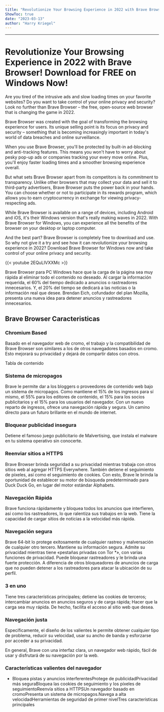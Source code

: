 ```yaml
---
title: "Revolutionize Your Browsing Experience in 2022 with Brave Browser! Download for FREE on Windows Now!"
ShowToc: true 
date: "2023-03-13"
author: "Harry Kriegel"
---
```

*****
# Revolutionize Your Browsing Experience in 2022 with Brave Browser! Download for FREE on Windows Now!

Are you tired of the intrusive ads and slow loading times on your favorite websites? Do you want to take control of your online privacy and security? Look no further than Brave Browser – the free, open-source web browser that is changing the game in 2022.

Brave Browser was created with the goal of transforming the browsing experience for users. Its unique selling point is its focus on privacy and security – something that is becoming increasingly important in today's world of data breaches and online surveillance.

When you use Brave Browser, you'll be protected by built-in ad-blocking and anti-tracking features. This means you won't have to worry about pesky pop-up ads or companies tracking your every move online. Plus, you'll enjoy faster loading times and a smoother browsing experience overall.

But what sets Brave Browser apart from its competitors is its commitment to transparency. Unlike other browsers that may collect your data and sell it to third-party advertisers, Brave Browser puts the power back in your hands. You can choose whether or not to participate in its rewards program, which allows you to earn cryptocurrency in exchange for viewing privacy-respecting ads.

While Brave Browser is available on a range of devices, including Android and iOS, it's their Windows version that's really making waves in 2022. With Brave Browser for Windows, you can experience all the benefits of the browser on your desktop or laptop computer.

And the best part? Brave Browser is completely free to download and use. So why not give it a try and see how it can revolutionize your browsing experience in 2022? Download Brave Browser for Windows now and take control of your online privacy and security.

{{< youtube 2EQuLIVXXMc >}} 



Brave Browser para PC Windows hace que la carga de la página sea muy rápida al eliminar todo el contenido no deseado. Al cargar la información requerida, el 60% del tiempo dedicado a anuncios o rastreadores innecesarios. Y, el 20% del tiempo se dedicará a las noticias o la información real que desee. Brendan Eich, cofundador del plan Mozilla, presenta una nueva idea para detener anuncios y rastreadores innecesarios. 
 
## Brave Browser Caracteristicas
 
### Chromium Based
 
Basado en el navegador web de cromo, el trabajo y la compatibilidad de Brave Browser son similares a los de otros navegadores basados en cromo. Esto mejorará su privacidad y dejará de compartir datos con otros.
 
Tabla de contenido
 
### Sistema de micropagos
 
Brave le permite dar a los bloggers o proveedores de contenido web bajo un sistema de micropagos. Como mantiene el 15% de los ingresos para sí mismo, el 55% para los editores de contenido, el 15% para los socios publicitarios y el 15% para los usuarios del navegador. Con un nuevo reparto de ingresos, ofrece una navegación rápida y segura. Un camino directo para un futuro brillante en el mundo de internet.
 
### Bloquear publicidad insegura
 
Detiene el famoso juego publicitario de Malvertising, que instala el malware en tu sistema operativo sin conocerte.
 
### Reenviar sitios a HTTPS
 
Brave Browser brinda seguridad a su privacidad mientras trabaja con otros sitios web al agregar HTTPS Everywhere. También detiene el seguimiento de píxeles, así como el seguimiento de cookies. Con esto, Brave le brinda la oportunidad de establecer su motor de búsqueda predeterminado para Duck Duck Go, en lugar del motor estándar Alphabets.
 
### Navegación Rápida
 
Brave funciona rápidamente y bloquea todos los anuncios que interfieren, así como los rastreadores, lo que ralentiza sus trabajos en la web. Tiene la capacidad de cargar sitios de noticias a la velocidad más rápida.
 
### Navegación segura
 
Brave 64-bit lo protege exitosamente de cualquier rastreo y malversación de cualquier otro tercero. Mantiene su información segura. Admite su privacidad mientras tiene «pestañas privadas con Tor *», con varias funciones de privacidad. Puede bloquear rastreadores y le brinda una fuerte protección. A diferencia de otros bloqueadores de anuncios de carga que no pueden detener a los rastreadores para atacar la ubicación de su perfil.
 
### 3 en uno
 
Tiene tres características principales; detiene las cookies de terceros; intercambiar anuncios en anuncios seguros y de carga rápida; Hacer que la carga sea muy rápida. De hecho, facilita el acceso al sitio web que desea.
 
### Navegación justa
 
Específicamente, el diseño de los valientes le permite obtener cualquier tipo de problema, reducir su velocidad, usar su ancho de banda y esforzarse por acceder a su privacidad.
 
En general, Brave con una interfaz clara, un navegador web rápido, fácil de usar y disfrutará de su navegación por la web.
 
### Características valientes del navegador
 
- Bloquea pistas y anuncios interferentesProtege de publicidadPrivacidad más seguraBloquea las cookies de seguimiento y los píxeles de seguimientoReenvía sitios a HTTPSUn navegador basado en cromoPresenta un sistema de micropagos.Navega a alta velocidadHerramientas de seguridad de primer nivelTres características principales




